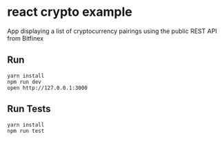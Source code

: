 # react crypto example

App displaying a list of cryptocurrency pairings using the public REST API from Bitfinex

## Run

```
yarn install
npm run dev
open http://127.0.0.1:3000
```

## Run Tests

```
yarn install
npm run test
```
